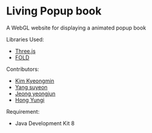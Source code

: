 # Living Popup book
A WebGL website for displaying a animated popup book

Libraries Used:
- [Three.js](https://github.com/mrdoob/three.js/)
- [FOLD](https://github.com/edemaine/fold)

Contributors:
- [Kim Kyeongmin](https://github.com/KyeongMin5307)
- [Yang suyeon](https://github.com/salmonsalad)
- [Jeong yeongjun](https://github.com/nojeck)
- [Hong Yungi](https://github.com/dbsrl1026)

Requirement:
- Java Development Kit 8
